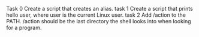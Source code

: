 Task 0 Create a script that creates an alias.
task 1 Create a script that prints hello user, where user is the current Linux user.
task 2 Add /action to the PATH. /action should be the last directory the shell looks into when looking for a program.
